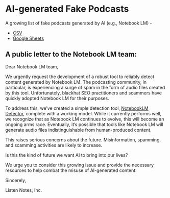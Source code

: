 # AI-generated Fake Podcasts

A growing list of fake podcasts generated by AI (e.g., Notebook LM) -

* [CSV](fake_podcasts.csv)
* [Google Sheets](https://docs.google.com/spreadsheets/d/1xsVSQWe8Pbq-8bxPPbw8elPGDLAKvGSJWO1zJJIuIWk/edit?usp=sharing)


## A public letter to the Notebook LM team:

Dear Notebook LM team,

We urgently request the development of a robust tool to reliably detect content generated by Notebook LM. The podcasting community, in particular, is experiencing a surge of spam in the form of audio files created by this tool. Unfortunately, blackhat SEO practitioners and scammers have quickly adopted Notebook LM for their purposes.

To address this, we’ve created a simple detection tool, [NotebookLM Detector](https://github.com/ListenNotes/notebooklm-detector), complete with a working model. While it currently performs well, we recognize that as Notebook LM continues to evolve, this will become an ongoing arms race. Eventually, it’s possible that tools like Notebook LM will generate audio files indistinguishable from human-produced content.

This raises serious concerns about the future. Misinformation, spamming, and scamming activities are likely to increase.

Is this the kind of future we want AI to bring into our lives?

We urge you to consider this growing issue and provide the necessary resources to help combat the misuse of AI-generated content.

Sincerely,

Listen Notes, Inc.
